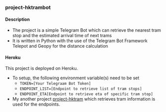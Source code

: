 ### project-hktrambot

#### Description

* The project is a simple Telegram Bot which can retrieve the nearest tram stop and the estimated arrival time of next trams
* It is written in Python with the use of the Telegram Bot Framework Telepot and Geopy for the distance calculation

#### Heroku

This project is deployed on Heroku.
* To setup, the following environment variable(s) need to be set
  * `TOKEN=[Your Telegraam Bot Token]`
  * `ENDPOINT_LIST=[Endpoint to retrieve list of tram stops]`
  * `ENDPOINT_ETA[Endpoint to retrieve eta of specific tram stop]`
* My another project [project-hktram](https://github.com/wwong38519/project-hktram) which retrieves tram information is used for the endpoints. 